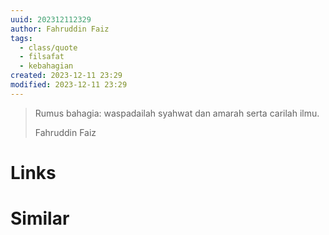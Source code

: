 ```yaml
---
uuid: 202312112329
author: Fahruddin Faiz
tags:
  - class/quote
  - filsafat
  - kebahagian
created: 2023-12-11 23:29
modified: 2023-12-11 23:29
---
```


<blockquote>
<p>Rumus bahagia: waspadailah syahwat dan amarah serta carilah ilmu.</p>
<p>Fahruddin Faiz</p>
</blockquote>

# Links

# Similar